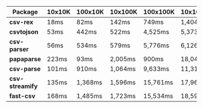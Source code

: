 | Package | 10x10K | 100x10K | 10x100K | 100x100K | 10x1000K 
|---------|---|---|---|---|---
| **csv-rex** | 18ms | 82ms | 142ms | 749ms | 1,404ms 
| **csvtojson** | 53ms | 442ms | 522ms | 4,525ms | 5,373ms 
| **csv-parser** | 56ms | 534ms | 579ms | 5,776ms | 6,126ms 
| **papaparse** | 223ms | 93ms | 2,005ms | 900ms | 18,040ms 
| **csv-parse** | 101ms | 910ms | 1,064ms | 9,633ms | 11,317ms 
| **csv-streamify** | 135ms | 1,368ms | 1,596ms | 15,761ms | 17,962ms 
| **fast-csv** | 168ms | 1,485ms | 1,723ms | 15,534ms | 18,599ms 
